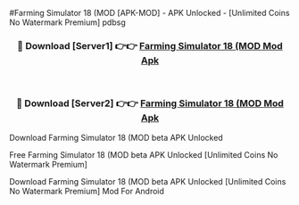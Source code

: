 #Farming Simulator 18 (MOD [APK-MOD] - APK Unlocked - [Unlimited Coins No Watermark Premium] pdbsg



<div align="center">

<h3>🔴 Download [Server1] 👉👉 <a href="https://momento.my/?title=Farming_Simulator_18_(MOD">Farming Simulator 18 (MOD Mod Apk</a></h3><br>

<h3>🔴 Download [Server2] 👉👉 <a href="https://momento.my/?title=Farming_Simulator_18_(MOD">Farming Simulator 18 (MOD Mod Apk</a></h3>
</div>



Download Farming Simulator 18 (MOD beta APK Unlocked

Free Farming Simulator 18 (MOD beta APK Unlocked [Unlimited Coins No Watermark Premium]

Download Farming Simulator 18 (MOD beta APK Unlocked [Unlimited Coins No Watermark Premium] Mod For Android
